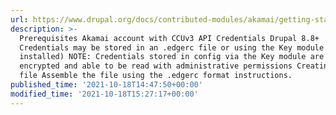 ```yaml
---
url: https://www.drupal.org/docs/contributed-modules/akamai/getting-started
description: >-
  Prerequisites Akamai account with CCUv3 API Credentials Drupal 8.8+
  Credentials may be stored in an .edgerc file or using the Key module (if
  installed) NOTE: Credentials stored in config via the Key module are not
  encrypted and able to be read with administrative permissions Creating .edgerc
  file Assemble the file using the .edgerc format instructions.
published_time: '2021-10-18T14:47:50+00:00'
modified_time: '2021-10-18T15:27:17+00:00'
---
```

